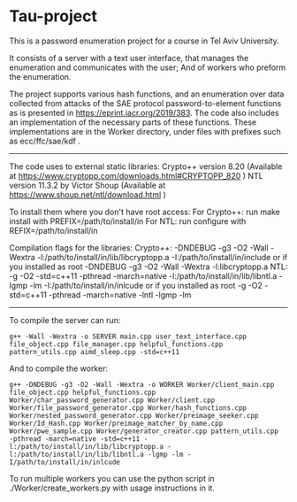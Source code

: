 # Tau-project
This is a password enumeration project for a course in Tel Aviv University.

It consists of a server with a text user interface, that manages the enumeration and communicates with the user;
And of workers who preform the enumeration.

The project supports various hash functions, and an enumeration over data collected from attacks of the SAE protocol password-to-element
functions as is presented in https://eprint.iacr.org/2019/383.
The code also includes an implementation of the necessary parts of these functions. These implementations are in the Worker directory, under files with prefixes such as ecc/ffc/sae/kdf . 

---------------------------------------------------------------------------------------------------------

The code uses to external static libraries:
	Crypto++ version 8.20 (Available at https://www.cryptopp.com/downloads.html#CRYPTOPP_820 )
	NTL version 11.3.2 by Victor Shoup (Available at https://www.shoup.net/ntl/download.html )

To install them where you don't have root access:
	For Crypto++: run make install with PREFIX=/path/to/install/in
	For NTL: run configure with REFIX=/path/to/install/in

Compilation flags for the libraries:
	Crypto++:   -DNDEBUG -g3 -O2 -Wall -Wextra -l:/path/to/install/in/lib/libcryptopp.a -I:/path/to/install/in/include
		or if you installed as root
				-DNDEBUG -g3 -O2 -Wall -Wextra -l:libcryptopp.a
	NTL: 	 -g -O2 -std=c++11 -pthread -march=native  -l:/path/to/install/in/lib/libntl.a -lgmp -lm -I:/path/to/install/in/inlcude
		or if you installed as root
			 -g -O2 -std=c++11 -pthread -march=native  -lntl -lgmp -lm


---------------------------------------------------------------------------------------------------------

To compile the server can run:

	g++ -Wall -Wextra -o SERVER main.cpp user_text_interface.cpp file_object.cpp file_manager.cpp helpful_functions.cpp pattern_utils.cpp aimd_sleep.cpp -std=c++11

And to compile the worker:
	
	g++ -DNDEBUG -g3 -O2 -Wall -Wextra -o WORKER Worker/client_main.cpp file_object.cpp helpful_functions.cpp Worker/char_password_generator.cpp Worker/client.cpp Worker/file_password_generator.cpp Worker/hash_functions.cpp Worker/nested_password_generator.cpp Worker/preimage_seeker.cpp Worker/Id_Hash.cpp Worker/preimage_matcher_by_name.cpp Worker/pwe_sample.cpp Worker/generator_creator.cpp pattern_utils.cpp  -pthread -march=native -std=c++11 -l:/path/to/install/in/lib/libcryptopp.a -l:/path/to/install/in/lib/libntl.a -lgmp -lm -I/path/to/install/in/inlcude

To run multiple workers you can use the python script in ./Worker/create_workers.py with usage instructions in it.
